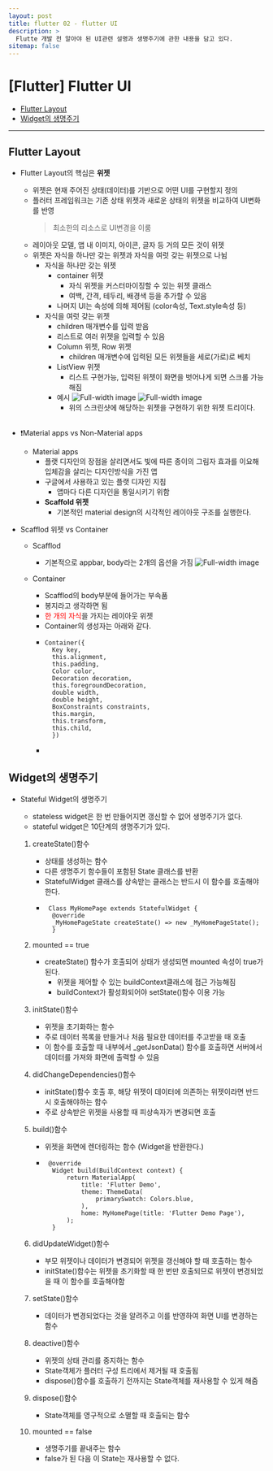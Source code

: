 ```yaml
---
layout: post
title: flutter 02 - flutter UI
description: >
  Flutte 개발 전 알아야 된 UI관련 설명과 생명주기에 관한 내용을 담고 있다.
sitemap: false
---
```


# [Flutter] Flutter UI

- [Flutter Layout](#flutter-layout)
- [Widget의 생명주기](#widget의-생명주기)

---

## Flutter Layout

- Flutter Layout의 핵심은 <strong>위젯</strong>

  - 위젯은 현재 주어진 상태(데이터)를 기반으로 어떤 UI를 구현할지 정의
  - 플러터 프레임워크는 기존 상태 위젯과 새로운 상태의 위젯을 비교하여 UI변화를 반영
    > 최소한의 리소스로 UI변경을 이룸
  - 레이아웃 모델, 앱 내 이미지, 아이콘, 글자 등 거의 모든 것이 위젯
  - 위젯은 자식을 하나만 갖는 위젯과 자식을 여럿 갖는 위젯으로 나뉨
    - 자식을 하나만 갖는 위젯
      - container 위젯
        - 자식 위젯을 커스터마이징할 수 있는 위젯 클래스
        - 여백, 간격, 테두리, 배경색 등을 추가할 수 있음
      - 나머지 UI는 속성에 의해 제어됨 (color속성, Text.style속성 등)
    - 자식을 여럿 갖는 위젯
      - children 매개변수를 입력 받음
      - 리스트로 여러 위젯을 입력할 수 있음
      - Column 위젯, Row 위젯
        - children 매개변수에 입력된 모든 위젯들을 세로(가로)로 베치
      - ListView 위젯
        - 리스트 구현가능, 입력된 위젯이 화면을 벗어나게 되면 스크롤 가능해짐
      - 예시
        ![Full-width image](/assets/img/blog/lakes-icons-visual.png)
        ![Full-width image](/assets/img/blog/sample-flutter-layout.png)
        - 위의 스크린샷에 해당하는 위젯을 구현하기 위한 위젯 트리이다.

  <br>

- ❗️Material apps vs Non-Material apps

  - Material apps
    - 플랫 디자인의 장점을 살리면서도 빛에 따른 종이의 그림자 효과를 이요해 입체감을 살리는 디자인방식을 가진 앱
    - 구글에서 사용하고 있는 플랫 디자인 지침
      - 앱마다 다른 디자인을 통일시키기 위함
    - <strong>Scaffold 위젯</strong>
      - 기본적인 material design의 시각적인 레이아웃 구조를 실행한다.

- Scafflod 위젯 vs Container

  - Scafflod

    - 기본적으로 appbar, body라는 2개의 옵션을 가짐
      ![Full-width image](/assets/img/blog/flutter-scaffold.webp)

  - Container
    - Scafflod의 body부분에 들어가는 부속품
    - 봉지라고 생각하면 됨
    - <span style="color:red">한 개의 자식</span>을 가지는 레이아웃 위젯
    - Container의 생성자는 아래와 같다.
    - <pre><code>Container({
        Key key,
        this.alignment,
        this.padding,
        Color color,
        Decoration decoration,
        this.foregroundDecoration,
        double width,
        double height,
        BoxConstraints constraints,
        this.margin,
        this.transform,
        this.child,
        })</pre></code>
    -

## Widget의 생명주기

- Stateful Widget의 생명주기

  - stateless widget은 한 번 만들어지면 갱신할 수 없어 생명주기가 없다.
  - stateful widget은 10단계의 생명주기가 있다.
    <br>

  1. createState()함수

     - 상태를 생성하는 함수
     - 다른 생명주기 함수들이 포함된 State 클래스를 반환
     - StatefulWidget 클래스를 상속받는 클래스는 반드시 이 함수를 호출해야 한다.
     - <pre><code> Class MyHomePage extends StatefulWidget {
         @override
         _MyHomePageState createState() => new _MyHomePageState();
         } </code></pre>

  2. mounted == true
     - createState() 함수가 호출되어 상태가 생성되면 mounted 속성이 true가 된다.
       - 위젯을 제어할 수 있는 buildContext클래스에 접근 가능해짐
       - buildContext가 활성화되어야 setState()함수 이용 가능
  3. initState()함수

     - 위젯을 초기화하는 함수
     - 주로 데이터 목록을 만들거나 처음 필요한 데이터를 주고받을 때 호출
     - 이 함수를 호출할 때 내부에서 \_getJsonData() 함수를 호출하면 서버에서 데이터를 가져와 화면에 출력할 수 있음

  4. didChangeDependencies()함수

     - initState()함수 호출 후, 해당 위젯이 데이터에 의존하는 위젯이라면 반드시 호출해야하는 함수
     - 주로 상속받은 위젯을 사용할 때 피상속자가 변경되면 호출

  5. build()함수

     - 위젯을 화면에 렌더링하는 함수 (Widget을 반환한다.)
     - <pre><code> @override
         Widget build(BuildContext context) {
             return MaterialApp(
                 title: 'Flutter Demo',
                 theme: ThemeData(
                     primarySwatch: Colors.blue,
                 ),
                 home: MyHomePage(title: 'Flutter Demo Page'),
             );
         }</code></pre>

  6. didUpdateWidget()함수

     - 부모 위젯이나 데이터가 변경되어 위젯을 갱신해야 할 때 호출하는 함수
     - initState()함수는 위젯을 초기화할 때 한 번만 호출되므로 위젯이 변경되었을 때 이 함수를 호출해야함

  7. setState()함수
     - 데이터가 변경되었다는 것을 알려주고 이를 반영하여 화면 UI를 변경하는 함수
  8. deactive()함수

     - 위젯의 상태 관리를 중지하는 함수
     - State객체가 플러터 구성 트리에서 제거될 때 호출됨
     - dispose()함수를 호출하기 전까지는 State객체를 재사용할 수 있게 해줌

  9. dispose()함수
     - State객체를 영구적으로 소멸할 때 호출되는 함수
  10. mounted == false
      - 생명주기를 끝내주는 함수
      - false가 된 다음 이 State는 재사용할 수 없다.
